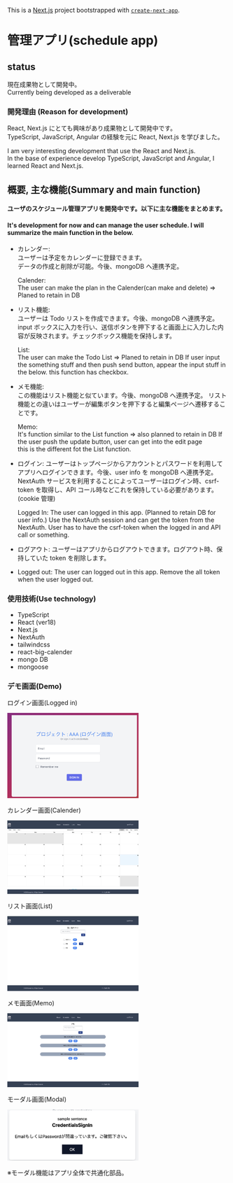 This is a [Next.js](https://nextjs.org/) project bootstrapped with [`create-next-app`](https://github.com/vercel/next.js/tree/canary/packages/create-next-app).

# 管理アプリ(schedule app)

## status

現在成果物として開発中。  
Currently being developed as a deliverable

### 開発理由 (Reason for development)

React, Next.js にとても興味があり成果物として開発中です。  
TypeScript, JavaScript, Angular の経験を元に React, Next.js を学びました。

I am very interesting development that use the React and Next.js.  
In the base of experience develop TypeScript, JavaScript and Angular, I learned React and Next.js.

## 概要, 主な機能(Summary and main function)

#### ユーザのスケジュール管理アプリを開発中です。以下に主な機能をまとめます。

#### It's development for now and can manage the user schedule. I will summarize the main function in the below.

- カレンダー:  
  ユーザーは予定をカレンダーに登録できます。  
  データの作成と削除が可能。今後、mongoDB へ連携予定。

  Calender:  
  The user can make the plan in the Calender(can make and delete) => Planed to retain in DB

- リスト機能:  
  ユーザーは Todo リストを作成できます。今後、mongoDB へ連携予定。  
  input ボックスに入力を行い、送信ボタンを押下すると画面上に入力した内容が反映されます。チェックボックス機能を保持します。

  List:  
  The user can make the Todo List => Planed to retain in DB
  If user input the something stuff and then push send button, appear the input stuff in the below. this function has checkbox.

- メモ機能:  
  この機能はリスト機能と似ています。今後、mongoDB へ連携予定。
  リスト機能との違いはユーザーが編集ボタンを押下すると編集ページへ遷移することです。

  Memo:  
  It's function similar to the List function => also planned to retain in DB
  If the user push the update button, user can get into the edit page  
  this is the different fot the List function.

- ログイン: ユーザーはトップページからアカウントとパスワードを利用してアプリへログインできます。今後、user info を mongoDB へ連携予定。NextAuth サービスを利用することによってユーザーはログイン時、csrf-token を取得し、API コール時などこれを保持している必要があります。(cookie 管理)

  Logged In: The user can logged in this app. (Planned to retain DB for user info.)
  Use the NextAuth session and can get the token from the NextAuth. User has to have the csrf-token when the logged in and API call or something.

- ログアウト: ユーザーはアプリからログアウトできます。ログアウト時、保持していた token を削除します。

- Logged out: The user can logged out in this app. Remove the all token when the user logged out.

### 使用技術(Use technology)

- TypeScript
- React (ver18)
- Next.js
- NextAuth
- tailwindcss
- react-big-calender
- mongo DB
- mongoose

### デモ画面(Demo)

ログイン画面(Logged in)

<img src="public/demo-logged-in.png" alt="ログイン画面のキャプチャ" width="300">

カレンダー画面(Calender)

<img src="public/demo-calender.png" alt="カレンダー画面のキャプチャ" width="300"/>

リスト画面(List)

<img src="public/demo-list.png" alt="リスト画面のキャプチャ" width="300"/>

メモ画面(Memo)

<img src="public/demo-memo.png" alt="" width="300">

モーダル画面(Modal)

<img src="public/demo-modal.png" alt="" width="300">

※モーダル機能はアプリ全体で共通化部品。
